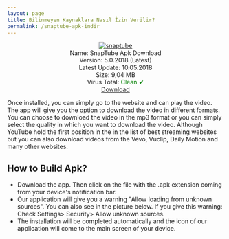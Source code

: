 ```yaml
---
layout: page
title: Bilinmeyen Kaynaklara Nasıl İzin Verilir?
permalink: /snaptube-apk-indir
---
```


<script async src="//pagead2.googlesyndication.com/pagead/js/adsbygoogle.js"></script>
<!-- KingBaglanti -->
<ins class="adsbygoogle"
     style="display:block"
     data-ad-client="ca-pub-7942429830883405"
     data-ad-slot="4590880399"
     data-ad-format="link"></ins>
<script>
(adsbygoogle = window.adsbygoogle || []).push({});
</script>
<center>
<a href="https://snaptube.plusapkz.com/snaptube-download"><img src="https://snaptube.plusapkz.com/snaptube.png" alt="snaptube" title="snaptube download" /></a><br />
Name: SnapTube Apk Download<br />
Version: 5.0.2018 (Latest)<br />
Latest Update: 10.05.2018<br />
Size: 9,04 MB<br />
Virus Total: <span style="color:green;">Clean &#10004;</span><br/>
<script async src="//pagead2.googlesyndication.com/pagead/js/adsbygoogle.js"></script>
<!-- Esnekw -->
<ins class="adsbygoogle"
     style="display:block"
     data-ad-client="ca-pub-7942429830883405"
     data-ad-slot="6805302882"
     data-ad-format="auto"></ins>
<script>
(adsbygoogle = window.adsbygoogle || []).push({});
</script>
     <a target="_blank" href="https://snaptube.plusapkz.com/snaptube-4-26-0-9624.apk">Download</a>
</center>
<script async src="//pagead2.googlesyndication.com/pagead/js/adsbygoogle.js"></script>
<!-- Esnekw -->
<ins class="adsbygoogle"
     style="display:block"
     data-ad-client="ca-pub-7942429830883405"
     data-ad-slot="6805302882"
     data-ad-format="auto"></ins>
<script>
(adsbygoogle = window.adsbygoogle || []).push({});
</script>

Once installed, you can simply go to the website and can play the video. The app will give you the option to download the video in different formats. You can choose to download the video in the mp3 format or you can simply select the quality in which you want to download the video. Although YouTube hold the first position in the in the list of best streaming websites but you can also download videos from the Vevo, Vuclip, Daily Motion and many other websites.<br>
<script async src="//pagead2.googlesyndication.com/pagead/js/adsbygoogle.js"></script>
<!-- Esnekw -->
<ins class="adsbygoogle"
     style="display:block"
     data-ad-client="ca-pub-7942429830883405"
     data-ad-slot="6805302882"
     data-ad-format="auto"></ins>
<script>
(adsbygoogle = window.adsbygoogle || []).push({});
</script>
<h2>How to Build Apk?</h2>
<ul><li>Download the app. Then click on the file with the .apk extension coming from your device's notification bar.</li>
<li>Our application will give you a warning "Allow loading from unknown sources". You can also see in the picture below. If you give this warning: Check Settings> Security> Allow unknown sources.</li>
<li>The installation will be completed automatically and the icon of our application will come to the main screen of your device.</li>
     </ul>
